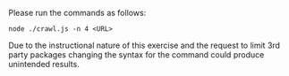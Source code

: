 Please run the commands as follows:

`node ./crawl.js -n 4 <URL>`

Due to the instructional nature of this exercise and the request to limit 3rd party packages changing the syntax for the command could produce unintended results.  

